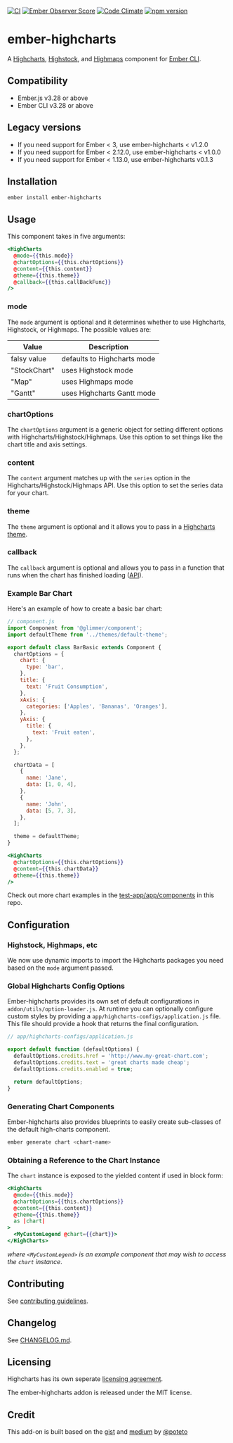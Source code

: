 [![CI](https://github.com/ahmadsoe/ember-highcharts/actions/workflows/ci.yml/badge.svg)](https://github.com/ahmadsoe/ember-highcharts/actions/workflows/ci.yml)
[![Ember Observer Score](http://emberobserver.com/badges/ember-highcharts.svg)](http://emberobserver.com/addons/ember-highcharts)
[![Code Climate](https://codeclimate.com/github/ahmadsoe/ember-highcharts/badges/gpa.svg)](https://codeclimate.com/github/ahmadsoe/ember-highcharts)
[![npm version](https://badge.fury.io/js/ember-highcharts.svg)](https://badge.fury.io/js/ember-highcharts)

# ember-highcharts

A [Highcharts](http://www.highcharts.com/products/highcharts), [Highstock](http://www.highcharts.com/products/highstock),
and [Highmaps](http://www.highcharts.com/products/highmaps) component for [Ember CLI](http://www.ember-cli.com/).

## Compatibility

- Ember.js v3.28 or above
- Ember CLI v3.28 or above

## Legacy versions

- If you need support for Ember < 3, use ember-highcharts < v1.2.0
- If you need support for Ember < 2.12.0, use ember-highcharts < v1.0.0
- If you need support for Ember < 1.13.0, use ember-highcharts v0.1.3

## Installation

```
ember install ember-highcharts
```

## Usage

This component takes in five arguments:

```handlebars
<HighCharts
  @mode={{this.mode}}
  @chartOptions={{this.chartOptions}}
  @content={{this.content}}
  @theme={{this.theme}}
  @callback={{this.callBackFunc}}
/>
```

### mode

The `mode` argument is optional and it determines whether to use Highcharts, Highstock, or Highmaps.
The possible values are:

| Value        | Description                 |
| ------------ | --------------------------- |
| falsy value  | defaults to Highcharts mode |
| "StockChart" | uses Highstock mode         |
| "Map"        | uses Highmaps mode          |
| "Gantt"      | uses Highcharts Gantt mode  |

### chartOptions

The `chartOptions` argument is a generic object for setting different options with Highcharts/Highstock/Highmaps.
Use this option to set things like the chart title and axis settings.

### content

The `content` argument matches up with the `series` option in the Highcharts/Highstock/Highmaps API.
Use this option to set the series data for your chart.

### theme

The `theme` argument is optional and it allows you to pass in a
[Highcharts theme](http://www.highcharts.com/docs/chart-design-and-style/themes).

### callback

The `callback` argument is optional and allows you to pass in a function that runs when the chart has finished loading ([API](https://api.highcharts.com/class-reference/Highcharts.Chart#Chart)).

### Example Bar Chart

Here's an example of how to create a basic bar chart:

```js
// component.js
import Component from '@glimmer/component';
import defaultTheme from '../themes/default-theme';

export default class BarBasic extends Component {
  chartOptions = {
    chart: {
      type: 'bar',
    },
    title: {
      text: 'Fruit Consumption',
    },
    xAxis: {
      categories: ['Apples', 'Bananas', 'Oranges'],
    },
    yAxis: {
      title: {
        text: 'Fruit eaten',
      },
    },
  };

  chartData = [
    {
      name: 'Jane',
      data: [1, 0, 4],
    },
    {
      name: 'John',
      data: [5, 7, 3],
    },
  ];

  theme = defaultTheme;
}
```

```handlebars
<HighCharts
  @chartOptions={{this.chartOptions}}
  @content={{this.chartData}}
  @theme={{this.theme}}
/>
```

Check out more chart examples in the [test-app/app/components](test-app/app/components) in this repo.

## Configuration

### Highstock, Highmaps, etc

We now use dynamic imports to import the Highcharts packages you need based on the `mode` argument passed.

### Global Highcharts Config Options

Ember-highcharts provides its own set of default configurations in `addon/utils/option-loader.js`.
At runtime you can optionally configure custom styles by providing a `app/highcharts-configs/application.js` file.
This file should provide a hook that returns the final configuration.

```js
// app/highcharts-configs/application.js

export default function (defaultOptions) {
  defaultOptions.credits.href = 'http://www.my-great-chart.com';
  defaultOptions.credits.text = 'great charts made cheap';
  defaultOptions.credits.enabled = true;

  return defaultOptions;
}
```

### Generating Chart Components

Ember-highcharts also provides blueprints to easily create sub-classes of the default high-charts component.

```bash
ember generate chart <chart-name>
```

### Obtaining a Reference to the Chart Instance

The `chart` instance is exposed to the yielded content if used in block form:

```handlebars
<HighCharts
  @mode={{this.mode}}
  @chartOptions={{this.chartOptions}}
  @content={{this.content}}
  @theme={{this.theme}}
  as |chart|
>
  <MyCustomLegend @chart={{chart}}>
</HighCharts>
```

_where `<MyCustomLegend>` is an example component that may wish to access the `chart` instance_.

## Contributing

See [contributing guidelines](CONTRIBUTING.md).

## Changelog

See [CHANGELOG.md](CHANGELOG.md).

## Licensing

Highcharts has its own seperate [licensing agreement](https://shop.highsoft.com/highcharts).

The ember-highcharts addon is released under the MIT license.

## Credit

This add-on is built based on the [gist](https://gist.github.com/poteto/cd2bb47e77bf87c94d33) and
[medium](https://medium.com/delightful-ui-for-ember-apps/using-highcharts-js-in-an-ember-app-18a65d611644)
by [@poteto](https://github.com/poteto)
